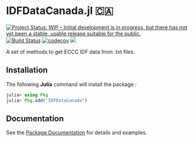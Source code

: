 # IDFDataCanada.jl 🇨🇦
[![Project Status: WIP – Initial development is in progress, but there has not yet been a stable, usable release suitable for the public.](https://www.repostatus.org/badges/latest/wip.svg)](https://www.repostatus.org/#wip)
[![Build Status](https://app.travis-ci.com/houton199/IDFDataCanada.jl.svg?branch=dev)](https://app.travis-ci.com/houton199/IDFDataCanada.jl)
[![codecov](https://codecov.io/gh/houton199/IDFDataCanada.jl/branch/dev/graph/badge.svg?token=FcTGQtKwHY)](https://codecov.io/gh/houton199/IDFDataCanada.jl)
[![](https://img.shields.io/badge/docs-dev-blue.svg)](https://houton199.github.io/IDFDataCanada.jl/dev/)

A set of methods to get ECCC IDF data from .txt files.

## Installation

The following **Julia** command will install the package :

```julia
julia> using Pkg
julia> Pkg.add("IDFDataCanada")
```

## Documentation 

See the [Package Documentation](https://houton199.github.io/IDFDataCanada.jl/dev/) for details and examples.